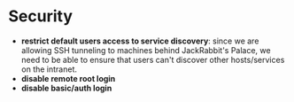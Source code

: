 # Security
* **restrict default users access to service discovery**: since we are allowing SSH tunneling to machines behind JackRabbit's Palace, we need to be able to ensure that users can't discover other hosts/services on the intranet.
* **disable remote root login**
* **disable basic/auth login**
